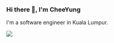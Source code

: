 ### Hi there 👋, I'm CheeYung

I'm a software engineer in Kuala Lumpur.

<img src="https://github-readme-stats.vercel.app/api/top-langs/?username=pehcy&hide=shell,html,css,vim,emacs,Roff,Dockerfile,Makefile%20lisp,go&layout=compact&langs_count=12" />

<!--
**pehcy/pehcy** is a ✨ _special_ ✨ repository because its `README.md` (this file) appears on your GitHub profile.

Here are some ideas to get you started:

- 🔭 I’m currently working on ...
- 🌱 I’m currently learning ...
- 👯 I’m looking to collaborate on ...
- 🤔 I’m looking for help with ...
- 💬 Ask me about ...
- 📫 How to reach me: ...
- 😄 Pronouns: ...
- ⚡ Fun fact: ...
-->

